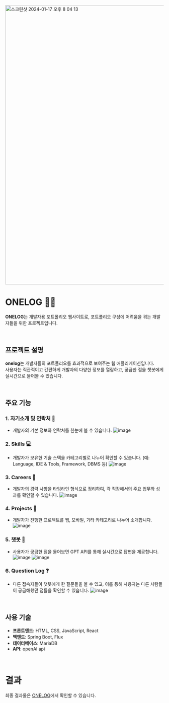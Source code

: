 <img width="888" alt="스크린샷 2024-01-17 오후 8 04 13" src="https://github.com/wona825/onelog/assets/81519167/65de0835-7fc2-476e-afc0-674225d46be5">

# ONELOG 🧑‍💻

**ONELOG**는 개발자용 포트폴리오 웹사이트로, 포트폴리오 구성에 어려움을 겪는 개발자들을 위한 프로젝트입니다.

<br>

## 프로젝트 설명
**onelog**는 개발자들의 포트폴리오를 효과적으로 보여주는 웹 애플리케이션입니다.
<br>사용자는 직관적이고 간편하게 개발자의 다양한 정보를 열람하고, 궁금한 점을 챗봇에게 실시간으로 물어볼 수 있습니다.

<br>

## 주요 기능
### 1. **자기소개 및 연락처 🙋**
- 개발자의 기본 정보와 연락처를 한눈에 볼 수 있습니다.
![image](https://github.com/wona825/onelog/assets/81519167/95da465a-3579-4244-8319-3135b611f99e)

### 2. **Skills 💻**
- 개발자가 보유한 기술 스택을 카테고리별로 나누어 확인할 수 있습니다. (예: Language, IDE & Tools, Framework, DBMS 등)
![image](https://github.com/wona825/onelog/assets/81519167/54e83871-b8c2-40ed-bf50-f047bb76f7fa)

### 3. **Careers 💼**
- 개발자의 경력 사항을 타임라인 형식으로 정리하여, 각 직장에서의 주요 업무와 성과를 확인할 수 있습니다.
![image](https://github.com/wona825/onelog/assets/81519167/f05cf318-c8c8-4123-84e4-9ccb87c67c97)

### 4. **Projects 📄**
- 개발자가 진행한 프로젝트를 웹, 모바일, 기타 카테고리로 나누어 소개합니다.
![image](https://github.com/wona825/onelog/assets/81519167/b53a6a88-76f0-489e-8c15-c75b6ef5df47)

### 5. **챗봇 💬**
- 사용자가 궁금한 점을 물어보면 GPT API를 통해 실시간으로 답변을 제공합니다.
![image](https://github.com/wona825/onelog/assets/81519167/4aefe8ed-5080-47a6-9907-07f7ad790462)
![image](https://github.com/wona825/onelog/assets/81519167/505a9257-67ce-4bef-88a0-0849e3a827d6)

### 6. **Question Log ❓**
- 다른 접속자들이 챗봇에게 한 질문들을 볼 수 있고, 이를 통해 사용자는 다른 사람들이 궁금해했던 점들을 확인할 수 있습니다.
![image](https://github.com/wona825/onelog/assets/81519167/50b61565-0a28-45d4-ad2b-c8d807ec4d8a)

<br>

## 사용 기술
- **프론트엔드**: HTML, CSS, JavaScript, React
- **백엔드**: Spring Boot, Flux
- **데이터베이스**: MariaDB
- **API**: openAI api

<br>

# 결과
최종 결과물은 [ONELOG](https://wona825.github.io/)에서 확인할 수 있습니다.
